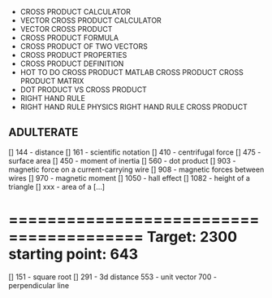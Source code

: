 - CROSS PRODUCT CALCULATOR
- VECTOR CROSS PRODUCT CALCULATOR
- VECTOR CROSS PRODUCT
- CROSS PRODUCT FORMULA
- CROSS PRODUCT OF TWO VECTORS
- CROSS PRODUCT PROPERTIES
- CROSS PRODUCT DEFINITION
- HOT TO DO CROSS PRODUCT
MATLAB CROSS PRODUCT
CROSS PRODUCT MATRIX
- DOT PRODUCT VS CROSS PRODUCT
- RIGHT HAND RULE
- RIGHT HAND RULE PHYSICS
RIGHT HAND RULE CROSS PRODUCT
## ADULTERATE


[] 144 - distance
[] 161 - scientific notation
[] 410 - centrifugal force
[] 475 - surface area
[] 450 - moment of inertia
[] 560 - dot product
[] 903 - magnetic force on a current-carrying wire
[] 908 - magnetic forces between wires
[] 970 - magnetic moment
[] 1050 - hall effect
[] 1082 - height of a triangle
[] xxx - area of a [...]

========================================
Target: 2300
starting point: 643
========================================
[] 151 - square root
[] 291 - 3d distance
553 - unit vector
700 - perpendicular line
